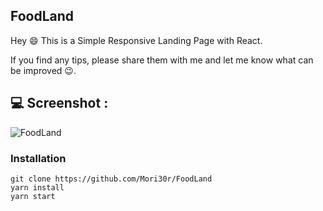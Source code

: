 
## **FoodLand**

Hey 😄 This is a Simple Responsive Landing Page with React.

If you find any tips, please share them with me and let me know what can be improved 😉.
## 💻 **Screenshot** :
 
![FoodLand](https://img.techpowerup.org/201104/screenshot-2020-11-04-food-land.png)

### **Installation**

```
git clone https://github.com/Mori30r/FoodLand
yarn install
yarn start
```